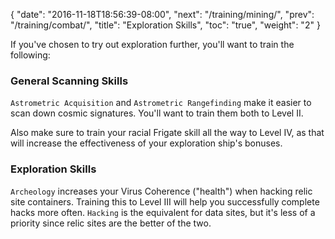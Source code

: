 {
  "date": "2016-11-18T18:56:39-08:00",
  "next": "/training/mining/",
  "prev": "/training/combat/",
  "title": "Exploration Skills",
  "toc": "true",
  "weight": "2"
}

If you've chosen to try out exploration further, you'll want to train the following:

### General Scanning Skills

`Astrometric Acquisition` and `Astrometric Rangefinding` make it easier to
scan down cosmic signatures. You'll want to train them both to Level II.

Also make sure to train your racial Frigate skill all the way to Level IV,
as that will increase the effectiveness of your exploration ship's bonuses.

### Exploration Skills

`Archeology` increases your Virus Coherence ("health") when hacking relic
site containers. Training this to Level III will help you successfully
complete hacks more often. `Hacking` is the equivalent for data sites,
but it's less of a priority since relic sites are the better of the two.
